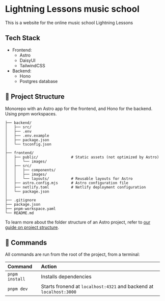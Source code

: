 # Lightning Lessons music school

This is a website for the online music school Lightning Lessons

## Tech Stack

-   Frontend:
    -   Astro
    -   DaisyUI
    -   TailwindCSS
-   Backend:
    -   Hono
    -   Postgres database

## 🚀 Project Structure

Monorepo with an Astro app for the frontend, and Hono for the backend. Using pnpm workspaces.

```text
├── backend/
│   ├── src/
│   ├── .env
│   ├── .env.example
│   ├── package.json
│   └── tsconfig.json
│
├── frontend/
│   ├── public/               # Static assets (not optimized by Astro)
│   │   └── images/
│   ├── src/
│   │   ├── components/
│   │   ├── images/
│   │   └── layouts/          # Reusable layouts for Astro
│   ├── astro.config.mjs      # Astro configuration file
│   ├── netlify.toml          # Netlify deployment configuration
│   └── package.json
│
├── .gitignore
├── package.json
├── pnpm-workspace.yaml
└── README.md
```

To learn more about the folder structure of an Astro project, refer to [our guide on project structure](https://docs.astro.build/en/basics/project-structure/).

## 🧞 Commands

All commands are run from the root of the project, from a terminal:

| Command        | Action                                                             |
| :------------- | :----------------------------------------------------------------- |
| `pnpm install` | Installs dependencies                                              |
| `pnpm dev`     | Starts fronend at `localhost:4321` and backend at `localhost:3000` |
